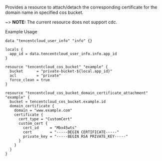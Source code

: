 Provides a resource to attach/detach the corresponding certificate for the domain name in specified cos bucket.

~> **NOTE:** The current resource does not support cdc.

Example Usage

```hcl
data "tencentcloud_user_info" "info" {}

locals {
  app_id = data.tencentcloud_user_info.info.app_id
}

resource "tencentcloud_cos_bucket" "example" {
  bucket      = "private-bucket-${local.app_id}"
  acl         = "private"
  force_clean = true
}

resource "tencentcloud_cos_bucket_domain_certificate_attachment" "example" {
  bucket = tencentcloud_cos_bucket.example.id
  domain_certificate {
    domain = "www.example.com"
    certificate {
      cert_type = "CustomCert"
      custom_cert {
        cert_id     = "Mbx45wts"
        cert        = "-----BEGIN CERTIFICATE-----"
        private_key = "-----BEGIN RSA PRIVATE_KEY-----"
      }
    }
  }
}
```